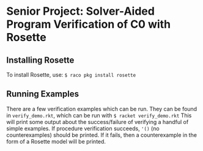 # Senior Project: Solver-Aided Program Verification of C0 with Rosette

## Installing Rosette
To install Rosette, use:
`$ raco pkg install rosette`

## Running Examples
There are a few verification examples which can be run. They can be found in `verify_demo.rkt`, which can be run with
    `$ racket verify_demo.rkt`
This will print some output about the success/failure of verifying a handful of simple examples. 
If procedure verification succeeds, `'()` (no counterexamples) should be printed. If it fails, then a counterexample in
the form of a Rosette model will be printed. 